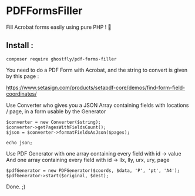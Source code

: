 # PDFFormsFiller

Fill Acrobat forms easily using pure PHP ! 💪

## Install :
```
composer require ghostfly/pdf-forms-filler
```

You need to do a PDF Form with Acrobat, and the string to convert is given by this page :

https://www.setasign.com/products/setapdf-core/demos/find-form-field-coordinates/

Use Converter who gives you a JSON Array containing fields with locations / page, in a form usable by the Generator

```
$converter = new Converter($string);
$converter->getPagesWithFieldsCount();
$json = $converter->formatFieldsAsJson($pages);

echo json;
```

Use PDF Generator with one array containing every field with id -> value
And one array containing every field with id -> llx, lly, urx, ury, page

```
$pdfGenerator = new PDFGenerator($coords, $data, 'P', 'pt', 'A4');
$pdfGenerator->start($original, $dest);
```

Done. ;)
